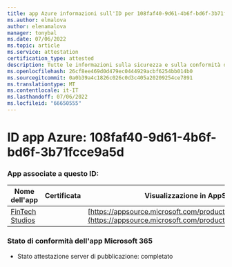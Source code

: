 ```yaml
---
title: app Azure informazioni sull'ID per 108faf40-9d61-4b6f-bd6f-3b71fcce9a5d
ms.author: elmalova
author: elenamalova
manager: tonybal
ms.date: 07/06/2022
ms.topic: article
ms.service: attestation
certification_type: attested
description: Tutte le informazioni sulla sicurezza e sulla conformità disponibili per 108faf40-9d61-4b6f-bd6f-3b71fcce9a5d.
ms.openlocfilehash: 26cf8ee469d0d479ec0444929acbf6254bb014b0
ms.sourcegitcommit: 0a0b39a4c1826c026c0d3c405a20209254ce7891
ms.translationtype: MT
ms.contentlocale: it-IT
ms.lasthandoff: 07/06/2022
ms.locfileid: "66650555"
---
```

# <a name="azure-app-id-108faf40-9d61-4b6f-bd6f-3b71fcce9a5d"></a>ID app Azure: 108faf40-9d61-4b6f-bd6f-3b71fcce9a5d


### <a name="apps-associated-with-this-id"></a>App associate a questo ID:
| **Nome dell'app** | **Certificata** | **Visualizzazione in AppSource** |
|--------------|---------------|-----------------------|
| [FinTech Studios](../forward/WA200003969.md) |  | [https://appsource.microsoft.com/product/office/WA200003969](https://appsource.microsoft.com/product/office/WA200003969) |

### <a name="microsoft-365-app-compliance-status"></a>Stato di conformità dell'app Microsoft 365
- Stato attestazione server di pubblicazione: completato
